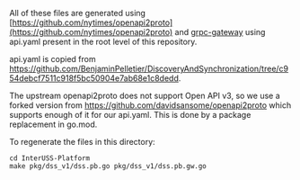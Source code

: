 All of these files are generated using
[https://github.com/nytimes/openapi2proto](https://github.com/nytimes/openapi2proto)
and [grpc-gateway](https://github.com/grpc-ecosystem/grpc-gateway) using
api.yaml present in the root level of this repository.

api.yaml is copied from
https://github.com/BenjaminPelletier/DiscoveryAndSynchronization/tree/c954debcf7511c918f5bc50904e7ab68e1c8dedd.

The upstream openapi2proto does not support Open API v3, so we use a forked
version from https://github.com/davidsansome/openapi2proto which supports enough
of it for our api.yaml.  This is done by a package replacement in go.mod.

To regenerate the files in this directory:

    cd InterUSS-Platform
    make pkg/dss_v1/dss.pb.go pkg/dss_v1/dss.pb.gw.go
